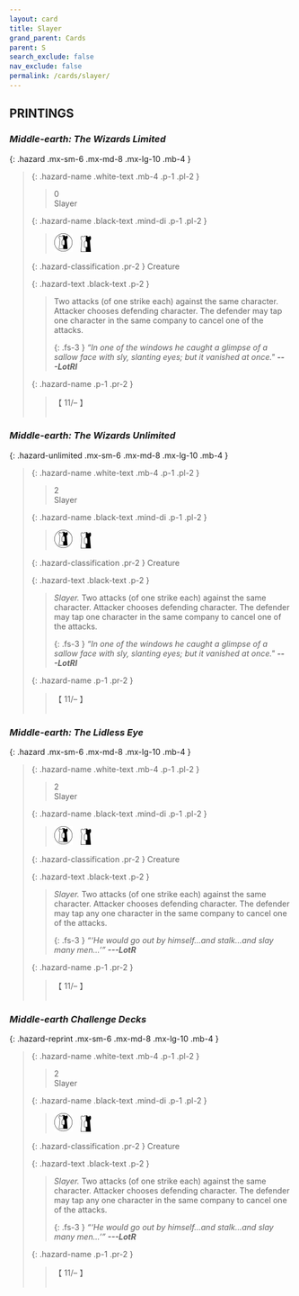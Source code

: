 ```yaml
---
layout: card
title: Slayer
grand_parent: Cards
parent: S
search_exclude: false
nav_exclude: false
permalink: /cards/slayer/
---
```


## PRINTINGS


### _Middle-earth: The Wizards Limited_

{: .hazard .mx-sm-6 .mx-md-8 .mx-lg-10 .mb-4 }
> {: .hazard-name .white-text .mb-4 .p-1 .pl-2 }
> > <div class="hazard-mp">0</div>
> > <div class="card-name">Slayer</div>
>
> {: .hazard-name .black-text .mind-di .p-1 .pl-2 }
> > ![](/assets/images/border-land.svg)&emsp;![](/assets/images/border-hold.svg)
>
> {: .hazard-classification .pr-2 }
> Creature
>
> {: .hazard-text .black-text .p-2 }
> > Two attacks (of one strike each) against the same character. Attacker chooses defending character. The defender may tap one character in the same company to cancel one of the attacks. 
> > 
> > {: .fs-3 } 
> > _“In one of the windows he caught a glimpse of a sallow face with sly, slanting eyes; but it vanished at once."_ ***---&#65279;LotRI*** 
>
> {: .hazard-name .p-1 .pr-2 }
> > <div class="card-shield">【 11/&ndash; 】</div>
> > <div class="card-corruption">&nbsp;</div>

### _Middle-earth: The Wizards Unlimited_

{: .hazard-unlimited .mx-sm-6 .mx-md-8 .mx-lg-10 .mb-4 }
> {: .hazard-name .white-text .mb-4 .p-1 .pl-2 }
> > <div class="hazard-mp">2</div>
> > <div class="card-name">Slayer</div>
>
> {: .hazard-name .black-text .mind-di .p-1 .pl-2 }
> > ![](/assets/images/border-land.svg)&emsp;![](/assets/images/border-hold.svg)
>
> {: .hazard-classification .pr-2 }
> Creature
>
> {: .hazard-text .black-text .p-2 }
> > _Slayer._ Two attacks (of one strike each) against the same character. Attacker chooses defending character. The defender may tap one character in the same company to cancel one of the attacks. 
> > 
> > {: .fs-3 } 
> > _“In one of the windows he caught a glimpse of a sallow face with sly, slanting eyes; but it vanished at once."_ ***---&#65279;LotRI*** 
>
> {: .hazard-name .p-1 .pr-2 }
> > <div class="card-shield">【 11/&ndash; 】</div>
> > <div class="card-corruption-white">&nbsp;</div>

### _Middle-earth: The Lidless Eye_

{: .hazard .mx-sm-6 .mx-md-8 .mx-lg-10 .mb-4 }
> {: .hazard-name .white-text .mb-4 .p-1 .pl-2 }
> > <div class="hazard-mp">2</div>
> > <div class="card-name">Slayer</div>
>
> {: .hazard-name .black-text .mind-di .p-1 .pl-2 }
> > ![](/assets/images/border-land.svg)&emsp;![](/assets/images/border-hold.svg)
>
> {: .hazard-classification .pr-2 }
> Creature
>
> {: .hazard-text .black-text .p-2 }
> > _Slayer._ Two attacks (of one strike each) against the same character. Attacker chooses defending character. The defender may tap any one character in the same company to cancel one of the attacks. 
> > 
> > {: .fs-3 } 
> > _“‘He would go out by himself...and stalk...and slay many men...’”_ ***---&#65279;LotR*** 
>
> {: .hazard-name .p-1 .pr-2 }
> > <div class="card-shield">【 11/&ndash; 】</div>
> > <div class="card-corruption">&nbsp;</div>

### _Middle-earth Challenge Decks_

{: .hazard-reprint .mx-sm-6 .mx-md-8 .mx-lg-10 .mb-4 }
> {: .hazard-name .white-text .mb-4 .p-1 .pl-2 }
> > <div class="hazard-mp">2</div>
> > <div class="card-name">Slayer</div>
>
> {: .hazard-name .black-text .mind-di .p-1 .pl-2 }
> > ![](/assets/images/border-land.svg)&emsp;![](/assets/images/border-hold.svg)
>
> {: .hazard-classification .pr-2 }
> Creature
>
> {: .hazard-text .black-text .p-2 }
> > _Slayer._ Two attacks (of one strike each) against the same character. Attacker chooses defending character. The defender may tap any one character in the same company to cancel one of the attacks. 
> > 
> > {: .fs-3 } 
> > _“‘He would go out by himself...and stalk...and slay many men...’”_ ***---&#65279;LotR*** 
>
> {: .hazard-name .p-1 .pr-2 }
> > <div class="card-shield">【 11/&ndash; 】</div>
> > <div class="card-corruption-white">&nbsp;</div>
